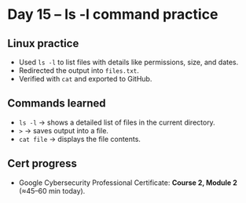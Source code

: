 # Day 15 – ls -l command practice

## Linux practice
- Used `ls -l` to list files with details like permissions, size, and dates.
- Redirected the output into `files.txt`.
- Verified with `cat` and exported to GitHub.

## Commands learned
- `ls -l` → shows a detailed list of files in the current directory.
- `>` → saves output into a file.
- `cat file` → displays the file contents.

## Cert progress
- Google Cybersecurity Professional Certificate: **Course 2, Module 2** (≈45–60 min today).
